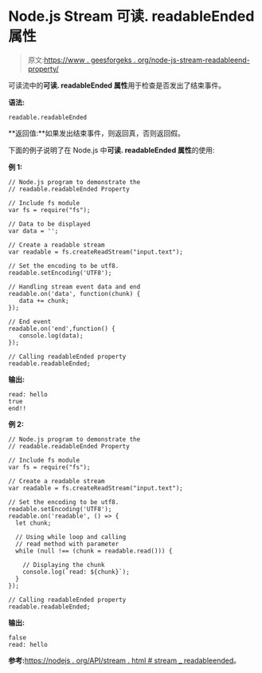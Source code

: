 # Node.js Stream 可读. readableEnded 属性

> 原文:[https://www . geesforgeks . org/node-js-stream-readableend-property/](https://www.geeksforgeeks.org/node-js-stream-readable-readableended-property/)

可读流中的**可读. readableEnded 属性**用于检查是否发出了结束事件。

**语法:**

```
readable.readableEnded
```

**返回值:**如果发出结束事件，则返回真，否则返回假。

下面的例子说明了在 Node.js 中**可读. readableEnded 属性**的使用:

**例 1:**

```
// Node.js program to demonstrate the     
// readable.readableEnded Property  

// Include fs module
var fs = require("fs");

// Data to be displayed
var data = '';

// Create a readable stream
var readable = fs.createReadStream("input.text");

// Set the encoding to be utf8. 
readable.setEncoding('UTF8');

// Handling stream event data and end
readable.on('data', function(chunk) {
   data += chunk;
});

// End event
readable.on('end',function() {
   console.log(data);
});

// Calling readableEnded property
readable.readableEnded;
```

**输出:**

```
read: hello
true
end!!

```

**例 2:**

```
// Node.js program to demonstrate the     
// readable.readableEnded Property  

// Include fs module
var fs = require("fs");

// Create a readable stream
var readable = fs.createReadStream("input.text");

// Set the encoding to be utf8. 
readable.setEncoding('UTF8');
readable.on('readable', () => {
  let chunk;

  // Using while loop and calling
  // read method with parameter
  while (null !== (chunk = readable.read())) {

    // Displaying the chunk
    console.log(`read: ${chunk}`);
  }
});

// Calling readableEnded property
readable.readableEnded;
```

**输出:**

```
false
read: hello

```

**参考:**[https://nodejs . org/API/stream . html # stream _ readableended](https://nodejs.org/api/stream.html#stream_readable_readableended)。